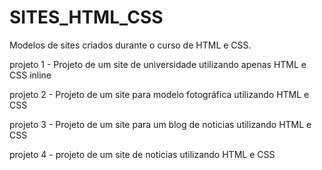 # SITES_HTML_CSS
Modelos de sites criados durante o curso de HTML e CSS.

projeto 1 - Projeto de um site de universidade utilizando apenas HTML e CSS inline

projeto 2 - Projeto de um site para modelo fotográfica utilizando HTML e CSS

projeto 3 - Projeto de um site para um blog de noticias utilizando HTML e CSS

projeto 4 - projeto de um site de noticias utilizando HTML e CSS
